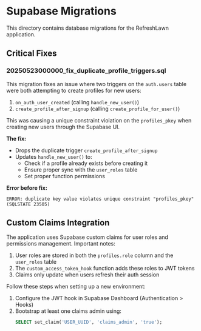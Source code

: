 # Supabase Migrations

This directory contains database migrations for the RefreshLawn application.

## Critical Fixes

### 20250523000000_fix_duplicate_profile_triggers.sql

This migration fixes an issue where two triggers on the `auth.users` table were both attempting to create profiles for new users:

1. `on_auth_user_created` (calling `handle_new_user()`)
2. `create_profile_after_signup` (calling `create_profile_for_user()`)

This was causing a unique constraint violation on the `profiles_pkey` when creating new users through the Supabase UI.

**The fix:**

- Drops the duplicate trigger `create_profile_after_signup`
- Updates `handle_new_user()` to:
  - Check if a profile already exists before creating it
  - Ensure proper sync with the `user_roles` table
  - Set proper function permissions

**Error before fix:**

```
ERROR: duplicate key value violates unique constraint "profiles_pkey" (SQLSTATE 23505)
```

## Custom Claims Integration

The application uses Supabase custom claims for user roles and permissions management. Important notes:

1. User roles are stored in both the `profiles.role` column and the `user_roles` table
2. The `custom_access_token_hook` function adds these roles to JWT tokens
3. Claims only update when users refresh their auth session

Follow these steps when setting up a new environment:

1. Configure the JWT hook in Supabase Dashboard (Authentication > Hooks)
2. Bootstrap at least one claims admin using:
   ```sql
   SELECT set_claim('USER_UUID', 'claims_admin', 'true');
   ```
